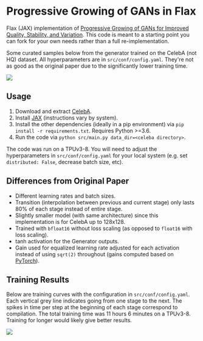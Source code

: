 # Progressive Growing of GANs in Flax

Flax (JAX) implementation of [Progressive Growing of GANs for Improved Quality, Stability, and Variation](https://research.nvidia.com/sites/default/files/pubs/2017-10_Progressive-Growing-of/karras2018iclr-paper.pdf).
This code is meant to a starting point you can fork for your own needs rather than a full re-implementation.

Some curated samples below from the generator trained on the CelebA (not HQ) dataset.
All hyperparameters are in `src/conf/config.yaml`.
They're not as good as the original paper due to the significantly lower training time.

<img align="center" src="https://github.com/n2cholas/progan-flax/tree/main/assets/samples.png">

## Usage

1. Download and extract [CelebA](http://mmlab.ie.cuhk.edu.hk/projects/CelebA.html).
2. Install [JAX](https://github.com/google/jax/) (instructions vary by system).
2. Install the other dependencies (ideally in a pip environment) via `pip install -r requirements.txt`. Requires Python >=3.6.
3. Run the code via `python src/main.py data_dir=<celeba directory>`.

The code was run on a TPUv3-8.
You will need to adjust the hyperparameters in `src/conf/config.yaml` for your local system (e.g. set `distributed: False`, decrease batch size, etc).

## Differences from Original Paper

- Different learning rates and batch sizes.
- Transition (interpolation between previous and current stage) only lasts 80% of each stage instead of entire stage.
- Slightly smaller model (with same architecture) since this implementation is for CelebA up to 128x128.
- Trained with `bfloat16` without loss scaling (as opposed to `float16` with loss scaling).
- tanh activation for the Generator outputs.
- Gain used for equalized learning rate adjusted for each activation instead of using `sqrt(2)` throughout (gains computed based on [PyTorch](https://pytorch.org/docs/stable/nn.init.html#torch.nn.init.calculate_gain)).

## Training Results

Below are training curves with the configuration in `src/conf/config.yaml`.
Each vertical grey line indicates going from one stage to the next.
The spikes in time per step at the beginning of each stage correspond to compilation.
The total training time was 11 hours 6 minutes on a TPUv3-8.
Training for longer would likely give better results.

<img align="center" src="https://github.com/n2cholas/progan-flax/tree/main/assets/training_curves.png">
